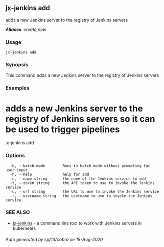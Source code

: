 ## jx-jenkins add

adds a new Jenkins server to the registry of Jenkins servers

***Aliases**: create,new*

### Usage

```
jx-jenkins add
```

### Synopsis

This command adds a new Jenkins server to the registry of Jenkins servers

### Examples

  # adds a new Jenkins server to the registry of Jenkins servers so it can be used to trigger pipelines
  jx-jenkins add

### Options

```
  -b, --batch-mode        Runs in batch mode without prompting for user input
  -h, --help              help for add
  -n, --name string       the name of the Jenkins service to add
  -t, --token string      the API token to use to invoke the Jenkins service
  -u, --url string        the URL to use to invoke the Jenkins service
  -r, --username string   the username to use to invoke the Jenkins service
```

### SEE ALSO

* [jx-jenkins](jx-jenkins.md)	 - a command line tool to work with Jenkins servers in kubernetes

###### Auto generated by spf13/cobra on 18-Aug-2020
